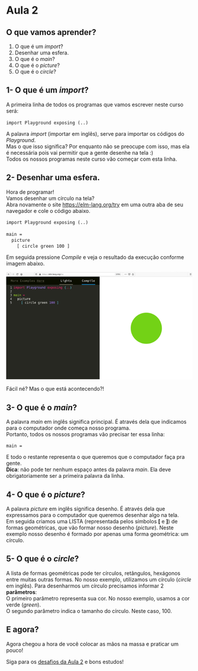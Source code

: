 # Aula 2

## O que vamos aprender?
1. O que é um *import*?
2. Desenhar uma esfera.
3. O que é o *main*?
4. O que é o *picture*?
5. O que é o *circle*?

## 1- O que é um *import*?

A primeira linha de todos os programas que vamos
escrever neste curso será:  

`import Playground exposing (..)`

A palavra *import* (importar em inglês), serve
para importar os códigos do *Playground*.  
Mas o que isso significa? Por enquanto não se preocupe
com isso, mas ela é necessária pois
vai permitir que a gente desenhe na tela :)  
Todos os nossos programas neste curso vão começar
com esta linha.

## 2- Desenhar uma esfera.

Hora de programar!  
Vamos desenhar um círculo na tela?  
Abra novamente o site <a href='https://elm-lang.org/try' target='_blank'>https://elm-lang.org/try</a>
em uma outra aba de seu navegador e cole o código abaixo.

```
import Playground exposing (..)

main =
  picture
    [ circle green 100 ]
```

Em seguida pressione *Compile* e veja o resultado da execução conforme imagem abaixo.  

![Desenhando um circulo](/resources/elm-lang-try-circulo.png)

Fácil né? Mas o que está acontecendo?!

## 3- O que é o *main*?

A palavra *main* em inglês significa principal.
É através dela que indicamos para o computador
onde começa nosso programa.  
Portanto, todos os nossos programas vão precisar
ter essa linha:

```
main =
```

E todo o restante representa o que queremos que
o computador faça pra gente.  
__Dica__: não pode ter nenhum espaço antes da
palavra *main*. Ela deve obrigatoriamente ser a
primeira palavra da linha.

## 4- O que é o *picture*?

A palavra *picture* em inglês significa desenho.
É através dela que expressamos para o computador
que queremos desenhar algo na tela.  
Em seguida criamos uma LISTA (representada pelos
símbolos **[** e **]**) de formas geométricas, que 
vão formar nosso desenho (*picture*). Neste exemplo
nosso desenho é formado por apenas uma forma
geométrica: um círculo.

## 5- O que é o *circle*?

A lista de formas geométricas pode ter círculos,
retângulos, hexágonos entre muitas outras formas. 
No nosso exemplo, utilizamos um círculo (*circle*
em inglês). Para desenharmos um círculo precisamos
informar 2 **parâmetros**:  
O primeiro parâmetro representa sua cor. No nosso
exemplo, usamos a cor verde (*green*).  
O segundo parâmetro indica o tamanho do círculo.
Neste caso, 100.

## E agora?

Agora chegou a hora de você colocar as mãos na massa
e praticar um pouco!

Siga para os [desafios da Aula 2](/aula_2_desafios.html) e bons estudos!
